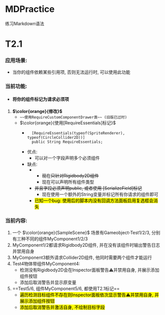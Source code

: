 # MDPractice
练习Markdown语法

# T2.1

### 应用场景: 
- 当你的组件依赖某些引用项, 否则无法运行时, 可以使用此功能
### 当前功能: 
- #### 将你的组件标记为请求必须项
1. **$\color{orange}{修改}$**  
    - `~~使用RequireCustomComponentDrawer类~~ (旧版已过时)`  
    - $\color{orange}{使用[RequireEssentials]标记}$
      - ```
          [RequireEssentials(typeof(SpriteRenderer), typeof(CircleCollider2D))]
          public String RequireEssentials;
        ```
      - 优点: 
        - 可以对一个字段声明多个必须组件
      - 缺点: 
        - - ~~现在只针对Rigidbody2D组件~~
          - 现在可以声明所有组件类型
        - ~~并且字段必须声明public, 或者使用 [SerializeField]标记~~
          - 现在使用一个额外的String变量并标记所有你请求的组件即可
        - <mark>已知一个bug: 使用后的脚本内没有回调方法面板启用复选框会消失<mark>
### 当前内容: 
1. 一个 $\color{orange}{SampleScene}$ 场景有Gameobject-Test1/2/3, 分别有三种不同的组件MyComponent1/2/3  
1. MyComponent1/2都请求Rigidbody2D组件, 并在没有该组件时输出警告日志并禁用自身  
1. MyComponent3额外请求Collider2D组件, 他同时需要两个组件才能运行  
1. Test4物体带组件MyComponent4: 
    - 检测没有Rigidbody2D会在Inspector面板警告⚠并禁用自身, 并展示添加组件按钮
    - 添加后取消警告并显示原变量  
1. ==Test5/6, 组件MyComponent5/6, 都使用T2.1标记==  
    - <mark>遍历检测目标组件不存在则Inspector面板依次显示警告⚠并禁用自身, 并展示添加组件按钮
    - <mark>添加后取消警告并激活自身, 不绘制目标字段
